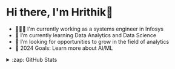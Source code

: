 # Hi there, I'm Hrithik👋 

- 👨🏻‍💻 I'm currently working as a systems engineer in Infosys
- 🌱 I’m currently learning Data Analytics and Data Science
- 👯 I’m looking for opportunities to grow in the field of analytics
- 🥅 2024 Goals: Learn more about AI/ML

<details>
  <summary>:zap: GitHub Stats</summary>

  <img align="left" alt="gharathrithik's GitHub Stats" src="https://github-readme-stats.vercel.app/api?username=gharathrithik&show_icons=true&hide_border=false&title_color=ff652f&icon_color=FFE400&bg_color=09131B&text_color=ffffff&border_color=0c1a25" />

</details>

[linkedin]: https://in.linkedin.com/in/hrithik-gharat-139117201
